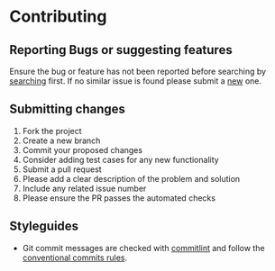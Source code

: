 # Contributing

## Reporting Bugs or suggesting features

Ensure the bug or feature has not been reported before searching by [searching](https://github.com/fernandopasik/jekyll-theme-material-docs/issues) first. If no similar issue is found please submit a [new](https://github.com/fernandopasik/jekyll-theme-material-docs/issues/new/choose) one.

## Submitting changes

1. Fork the project
2. Create a new branch
3. Commit your proposed changes
4. Consider adding test cases for any new functionality
5. Submit a pull request
6. Please add a clear description of the problem and solution
7. Include any related issue number
8. Please ensure the PR passes the automated checks

## Styleguides

- Git commit messages are checked with [commitlint](https://github.com/marionebl/commitlint) and follow the [conventional commits rules](https://github.com/marionebl/commitlint/tree/master/@commitlint/config-conventional#rules).
